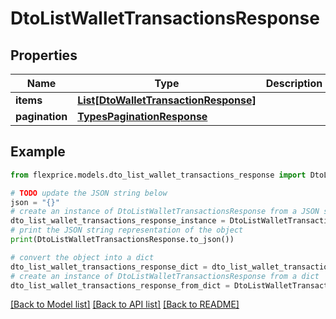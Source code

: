 # DtoListWalletTransactionsResponse


## Properties

Name | Type | Description | Notes
------------ | ------------- | ------------- | -------------
**items** | [**List[DtoWalletTransactionResponse]**](DtoWalletTransactionResponse.md) |  | [optional] 
**pagination** | [**TypesPaginationResponse**](TypesPaginationResponse.md) |  | [optional] 

## Example

```python
from flexprice.models.dto_list_wallet_transactions_response import DtoListWalletTransactionsResponse

# TODO update the JSON string below
json = "{}"
# create an instance of DtoListWalletTransactionsResponse from a JSON string
dto_list_wallet_transactions_response_instance = DtoListWalletTransactionsResponse.from_json(json)
# print the JSON string representation of the object
print(DtoListWalletTransactionsResponse.to_json())

# convert the object into a dict
dto_list_wallet_transactions_response_dict = dto_list_wallet_transactions_response_instance.to_dict()
# create an instance of DtoListWalletTransactionsResponse from a dict
dto_list_wallet_transactions_response_from_dict = DtoListWalletTransactionsResponse.from_dict(dto_list_wallet_transactions_response_dict)
```
[[Back to Model list]](../README.md#documentation-for-models) [[Back to API list]](../README.md#documentation-for-api-endpoints) [[Back to README]](../README.md)


